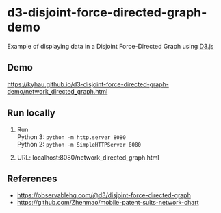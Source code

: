 # d3-disjoint-force-directed-graph-demo
Example of displaying data in a Disjoint Force-Directed Graph using [D3.js](https://d3js.org/)

## Demo

https://kyhau.github.io/d3-disjoint-force-directed-graph-demo/network_directed_graph.html

## Run locally

1. Run 
<br>Python 3: `python -m http.server 8080`
<br>Python 2: `python -m SimpleHTTPServer 8080`

2. URL: localhost:8080/network_directed_graph.html

## References
- https://observablehq.com/@d3/disjoint-force-directed-graph
- https://github.com/Zhenmao/mobile-patent-suits-network-chart
